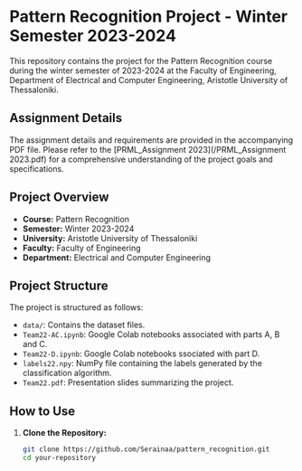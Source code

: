 # Pattern Recognition Project - Winter Semester 2023-2024

This repository contains the project for the Pattern Recognition course during the winter semester of 2023-2024 at the Faculty of Engineering, Department of Electrical and Computer Engineering, Aristotle University of Thessaloniki.

## Assignment Details

The assignment details and requirements are provided in the accompanying PDF file. Please refer to the [PRML_Assignment 2023](/PRML_Assignment 2023.pdf) for a comprehensive understanding of the project goals and specifications.

## Project Overview

- **Course:** Pattern Recognition
- **Semester:** Winter 2023-2024
- **University:** Aristotle University of Thessaloniki
- **Faculty:** Faculty of Engineering
- **Department:** Electrical and Computer Engineering

## Project Structure

The project is structured as follows:

- `data/`: Contains the dataset files.
- `Team22-AC.ipynb`: Google Colab notebooks associated with parts A, B and C. 
- `Team22-D.ipynb`: Google Colab notebooks ssociated with part D.
- `labels22.npy`: NumPy file containing the labels generated by the classification algorithm.
- `Team22.pdf`: Presentation slides summarizing the project.

## How to Use

1. **Clone the Repository:**
   ```bash
   git clone https://github.com/Serainaa/pattern_recognition.git
   cd your-repository
